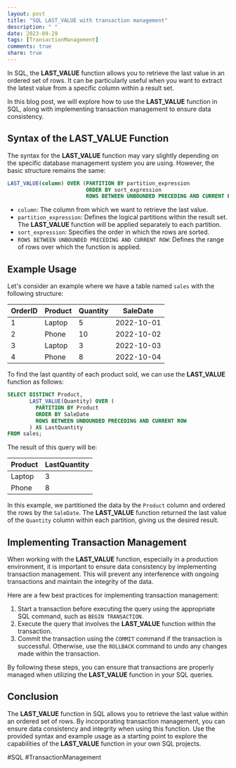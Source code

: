```yaml
---
layout: post
title: "SQL LAST_VALUE with transaction management"
description: " "
date: 2023-09-29
tags: [TransactionManagement]
comments: true
share: true
---
```


In SQL, the **LAST_VALUE** function allows you to retrieve the last value in an ordered set of rows. It can be particularly useful when you want to extract the latest value from a specific column within a result set.

In this blog post, we will explore how to use the **LAST_VALUE** function in SQL, along with implementing transaction management to ensure data consistency.

## Syntax of the LAST_VALUE Function

The syntax for the **LAST_VALUE** function may vary slightly depending on the specific database management system you are using. However, the basic structure remains the same:

```SQL
LAST_VALUE(column) OVER (PARTITION BY partition_expression 
                         ORDER BY sort_expression
                         ROWS BETWEEN UNBOUNDED PRECEDING AND CURRENT ROW)
```

- `column`: The column from which we want to retrieve the last value.
- `partition_expression`: Defines the logical partitions within the result set. The **LAST_VALUE** function will be applied separately to each partition.
- `sort_expression`: Specifies the order in which the rows are sorted.
- `ROWS BETWEEN UNBOUNDED PRECEDING AND CURRENT ROW`: Defines the range of rows over which the function is applied.

## Example Usage

Let's consider an example where we have a table named `sales` with the following structure:

| OrderID | Product | Quantity | SaleDate   |
|---------|---------|----------|------------|
| 1       | Laptop  | 5        | 2022-10-01 |
| 2       | Phone   | 10       | 2022-10-02 |
| 3       | Laptop  | 3        | 2022-10-03 |
| 4       | Phone   | 8        | 2022-10-04 |

To find the last quantity of each product sold, we can use the **LAST_VALUE** function as follows:

```SQL
SELECT DISTINCT Product, 
       LAST_VALUE(Quantity) OVER (
         PARTITION BY Product 
         ORDER BY SaleDate
         ROWS BETWEEN UNBOUNDED PRECEDING AND CURRENT ROW
       ) AS LastQuantity
FROM sales;
```

The result of this query will be:

| Product | LastQuantity |
|---------|--------------|
| Laptop  | 3            |
| Phone   | 8            |

In this example, we partitioned the data by the `Product` column and ordered the rows by the `SaleDate`. The **LAST_VALUE** function returned the last value of the `Quantity` column within each partition, giving us the desired result.

## Implementing Transaction Management

When working with the **LAST_VALUE** function, especially in a production environment, it is important to ensure data consistency by implementing transaction management. This will prevent any interference with ongoing transactions and maintain the integrity of the data.

Here are a few best practices for implementing transaction management:

1. Start a transaction before executing the query using the appropriate SQL command, such as `BEGIN TRANSACTION`.
2. Execute the query that involves the **LAST_VALUE** function within the transaction.
3. Commit the transaction using the `COMMIT` command if the transaction is successful. Otherwise, use the `ROLLBACK` command to undo any changes made within the transaction.

By following these steps, you can ensure that transactions are properly managed when utilizing the **LAST_VALUE** function in your SQL queries.

## Conclusion

The **LAST_VALUE** function in SQL allows you to retrieve the last value within an ordered set of rows. By incorporating transaction management, you can ensure data consistency and integrity when using this function. Use the provided syntax and example usage as a starting point to explore the capabilities of the **LAST_VALUE** function in your own SQL projects.

#SQL #TransactionManagement